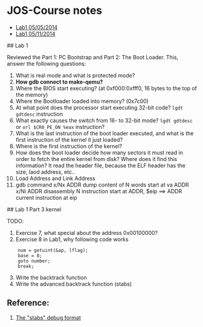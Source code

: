 JOS-Course notes
=========

- [Lab1 05/05/2014](#Lab1/05/05/2014)
- [Lab1 05/11/2014](#Lab1/05/11/2014)

<a name="lab1/05/05/2014" />
## Lab 1

Reviewed the Part 1: PC Bootstrap and Part 2: The Boot Loader. This, answer the following questions:

1. What is real mode and what is protected mode?
2. __How gdb connect to make-qemu?__
3. Where the BIOS start executing? (at 0xf000:0xfff0, 16 bytes to the top of the memory) 
4. Where the Bootloader loaded into memory? (0x7c00)
5. At what point does the processor start executing 32-bit code? `lgdt gdtdesc` instruction
6. What exactly causes the switch from 16- to 32-bit mode? `lgdt gdtdesc` or `orl $CR0_PE_ON %eax` instruction?
7. What is the last instruction of the boot loader executed, and what is the first instruction of the kernel it just loaded?
8. Where is the first instruction of the kernel?
9. How does the boot loader decide how many sectors it must read in order to fetch the entire kernel from disk? Where does it find this information? It read the header file, because the ELF header has the size, laod address, etc..
10. Load Address and Link Address
11. gdb command
  x/Nx ADDR dump content of N words start at va ADDR
  x/Ni ADDR disassembly N instruction start at ADDR, $eip ==> ADDR current instruction at eip

<a name="lab1/05/11/2014" />
## Lab 1 Part 3 kernel

TODO: 

1. Exercise 7, what special about the address 0x00100000? 
2. Exercise 8 in Lab1, why following code works
```
	num = getuint(&ap, lflag);
    base = 8;
    goto number;
    break;
```
3. Write the backtrack function
4. Write the advanced backtrack function (stabs)

Reference:
---

1. [The "stabs" debug format](http://www.cs.utah.edu/dept/old/texinfo/gdb/stabs.html)
